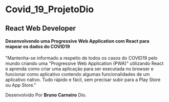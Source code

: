 # Covid_19_ProjetoDio

## React Web Developer

 #### **Desenvolvendo uma Progressive Web Application com React para mapear os dados do COVID19**  
 
"Mantenha-se informado a respeito de todos os casos do COVID19 pelo mundo criando uma "Progressive Web Application (PWA)" utilizando React e aprenda como criar uma aplicação para ser executada no browser e funcionar como aplicativo contendo algumas funcionalidades de um aplicativo nativo. Tudo rápido e fácil, sem precisar subir para a Play Store ou App Store."

Desenvolvido Por **Bruno Carneiro** Dio.
